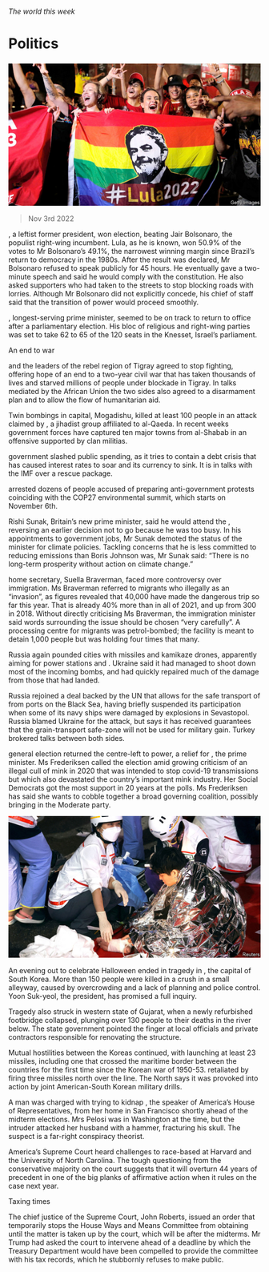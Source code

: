###### The world this week

# Politics 

#####  

![image](images/20221105_WWP001.jpg) 

> Nov 3rd 2022 

, a leftist former president, won  election, beating Jair Bolsonaro, the populist right-wing incumbent. Lula, as he is known, won 50.9% of the votes to Mr Bolsonaro’s 49.1%, the narrowest winning margin since Brazil’s return to democracy in the 1980s. After the result was declared, Mr Bolsonaro refused to speak publicly for 45 hours. He eventually gave a two-minute speech and said he would comply with the constitution. He also asked supporters who had taken to the streets to stop blocking roads with lorries. Although Mr Bolsonaro did not explicitly concede, his chief of staff said that the transition of power would proceed smoothly.

,  longest-serving prime minister, seemed to be on track to return to office after a parliamentary election. His bloc of religious and right-wing parties was set to take 62 to 65 of the 120 seats in the Knesset, Israel’s parliament.

An end to war

 and the leaders of the rebel region of Tigray agreed to stop fighting, offering hope of an end to a two-year civil war that has taken thousands of lives and starved millions of people under blockade in Tigray. In talks mediated by the African Union the two sides also agreed to a disarmament plan and to allow the flow of humanitarian aid.

Twin bombings in  capital, Mogadishu, killed at least 100 people in an attack claimed by , a jihadist group affiliated to al-Qaeda. In recent weeks government forces have captured ten major towns from al-Shabab in an offensive supported by clan militias.

government slashed public spending, as it tries to contain a debt crisis that has caused interest rates to soar and its currency to sink. It is in talks with the IMF over a rescue package.

 arrested dozens of people accused of preparing anti-government protests coinciding with the COP27 environmental summit, which starts on November 6th. 

Rishi Sunak, Britain’s new prime minister, said he would attend the  , reversing an earlier decision not to go because he was too busy. In his appointments to government jobs, Mr Sunak demoted the status of the minister for climate policies. Tackling concerns that he is less committed to reducing emissions than Boris Johnson was, Mr Sunak said: “There is no long-term prosperity without action on climate change.” 

 home secretary, Suella Braverman, faced more controversy over immigration. Ms Braverman referred to migrants who  illegally as an “invasion”, as figures revealed that 40,000 have made the dangerous trip so far this year. That is already 40% more than in all of 2021, and up from 300 in 2018. Without directly criticising Ms Braverman, the immigration minister said words surrounding the issue should be chosen “very carefully”. A processing centre for migrants was petrol-bombed; the facility is meant to detain 1,000 people but was holding four times that many. 

Russia again pounded  cities with missiles and kamikaze drones, apparently aiming for power stations and . Ukraine said it had managed to shoot down most of the incoming bombs, and had quickly repaired much of the damage from those that had landed.

Russia rejoined a deal backed by the UN that allows for the safe transport of  from ports on the Black Sea, having briefly suspended its participation when some of its navy ships were damaged by explosions in Sevastopol. Russia blamed Ukraine for the attack, but says it has received guarantees that the grain-transport safe-zone will not be used for military gain. Turkey brokered talks between both sides. 

 general election returned the centre-left to power, a relief for , the prime minister. Ms Frederiksen called the election amid growing criticism of an illegal cull of mink in 2020 that was intended to stop covid-19 transmissions but which also devastated the country’s important mink industry. Her Social Democrats got the most support in 20 years at the polls. Ms Frederiksen has said she wants to cobble together a broad governing coalition, possibly bringing in the Moderate party. 

![image](images/20221105_WWP003.jpg) 


An evening out to celebrate Halloween ended in tragedy in , the capital of South Korea. More than 150 people were killed in a crush in a small alleyway, caused by overcrowding and a lack of planning and police control. Yoon Suk-yeol, the president, has promised a full inquiry.

Tragedy also struck in  western state of Gujarat, when a newly refurbished footbridge collapsed, plunging over 130 people to their deaths in the river below. The state government pointed the finger at local officials and private contractors responsible for renovating the structure. 

Mutual hostilities between the Koreas continued, with  launching at least 23 missiles, including one that crossed the maritime border between the countries for the first time since the Korean war of 1950-53.  retaliated by firing three missiles north over the line. The North says it was provoked into action by joint American-South Korean military drills. 

A man was charged with trying to kidnap , the speaker of America’s House of Representatives, from her home in San Francisco shortly ahead of the midterm elections. Mrs Pelosi was in Washington at the time, but the intruder attacked her husband with a hammer, fracturing his skull. The suspect is a far-right conspiracy theorist. 

America’s Supreme Court heard challenges to race-based  at Harvard and the University of North Carolina. The tough questioning from the conservative majority on the court suggests that it will overturn 44 years of precedent in one of the big planks of affirmative action when it rules on the case next year. 

Taxing times

The chief justice of the Supreme Court, John Roberts, issued an order that temporarily stops the House Ways and Means Committee from obtaining  until the matter is taken up by the court, which will be after the midterms. Mr Trump had asked the court to intervene ahead of a deadline by which the Treasury Department would have been compelled to provide the committee with his tax records, which he stubbornly refuses to make public. 


